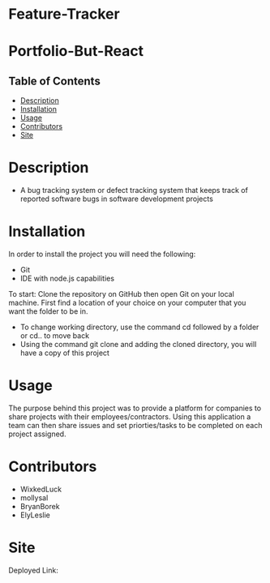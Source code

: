 # Feature-Tracker
# Portfolio-But-React
## Table of Contents
* [Description](#description)
* [Installation](#installation)
* [Usage](#usage)
 * [Contributors](#contributors)
 * [Site](#site)

# Description
- A bug tracking system or defect tracking system that keeps track of reported software bugs in software development projects


# Installation
In order to install the project you will need the following: 
- Git
- IDE with node.js capabilities 

To start: 
Clone the repository on GitHub then open Git on your local machine. First find a location of your choice on your computer that you want the folder to be in.
- To change working directory, use the command cd followed by a folder or cd.. to move back  
- Using the command git clone and adding the cloned directory, you will have a copy of this project


# Usage 
The purpose behind this project was to provide a platform for companies to share projects with their employees/contractors. Using this application a team can then share issues and set priorties/tasks to be completed on each project assigned.   


# Contributors
- WixkedLuck
- mollysal
- BryanBorek
- ElyLeslie


# Site
Deployed Link: 